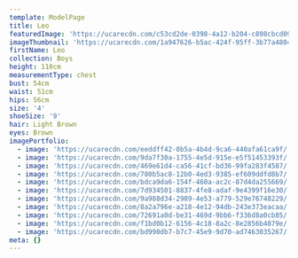 ```yaml
---
template: ModelPage
title: Leo
featuredImage: 'https://ucarecdn.com/c53cd2de-0398-4a12-b204-c898cbcd0976/'
imageThumbnail: 'https://ucarecdn.com/1a947626-b5ac-424f-95ff-3b77a4804142/'
firstName: Leo
collection: Boys
height: 110cm
measurementType: chest
bust: 54cm
waist: 51cm
hips: 56cm
size: '4'
shoeSize: '9'
hair: Light Brown
eyes: Brown
imagePortfolio:
  - image: 'https://ucarecdn.com/eeddff42-0b5a-4b4d-9ca6-440afa61ca9f/'
  - image: 'https://ucarecdn.com/9da7f30a-1755-4e5d-915e-e5f51453393f/'
  - image: 'https://ucarecdn.com/469e61d4-ca56-41cf-bd36-99fa283f4587/'
  - image: 'https://ucarecdn.com/780b5ac8-12b0-4ed3-9385-ef609ddfd8b7/'
  - image: 'https://ucarecdn.com/bdca9da6-154f-460a-ac2c-87d4da255669/'
  - image: 'https://ucarecdn.com/7d934501-8837-4fe8-adaf-9e4399f16e30/'
  - image: 'https://ucarecdn.com/9a988d34-2989-4e53-a779-529e76748229/'
  - image: 'https://ucarecdn.com/8a2a796e-a218-4e12-94db-243e373eacaa/'
  - image: 'https://ucarecdn.com/72691a0d-be31-469d-9bb6-f336d8a0cb85/'
  - image: 'https://ucarecdn.com/f1bd0b12-6156-4c18-8a2c-8e2856b4879e/'
  - image: 'https://ucarecdn.com/bd990db7-b7c7-45e9-9d70-ad7463035267/'
meta: {}
---
```


